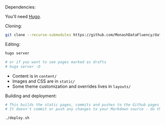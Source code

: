 Dependencies:

You'll need  [Hugo](https://gohugo.io/getting-started/installing/).

Cloning:
```bash
git clone --recurse-submodules https://github.com/MonashDataFluency/data-fluency-website.git
```

Editing:

```bash
hugo server

# or if you want to see pages marked as drafts
# hugo server -D
```

* Content is in `content/`
* Images and CSS are in `static/`
* Some theme customization and overrides lives in `layouts/`

Building and deployment:

```bash
# This builds the static pages, commits and pushes to the Github pages site (using the 'public' git submodule).
# It doesn't commit or push any changes to your Markdown source - do that yourself.

./deploy.sh
```
